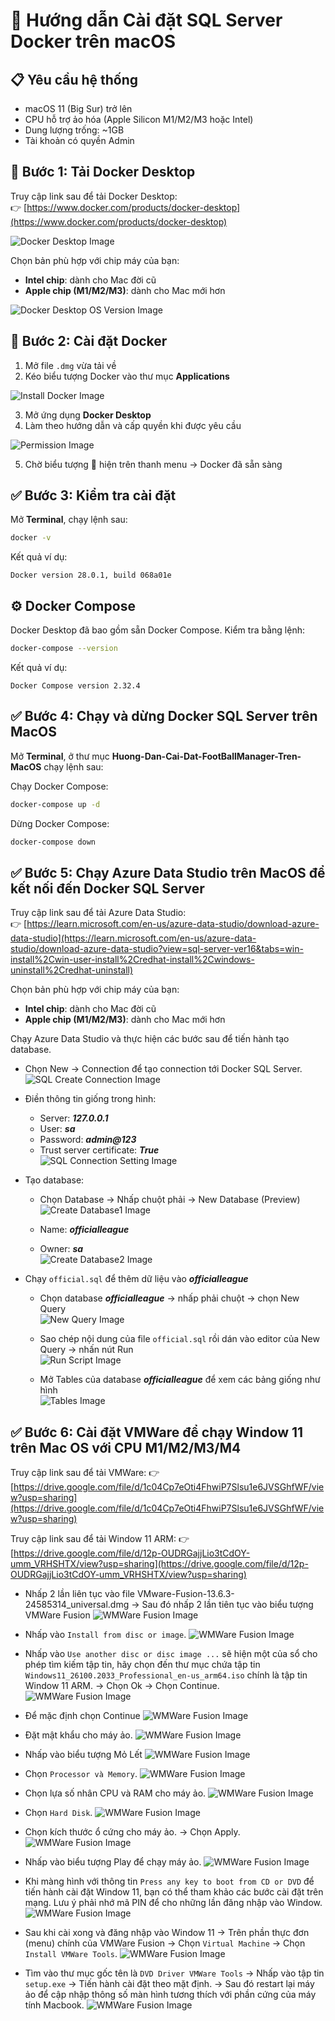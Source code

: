 # 🐳 Hướng dẫn Cài đặt SQL Server Docker trên macOS

## 📋 Yêu cầu hệ thống
- macOS 11 (Big Sur) trở lên
- CPU hỗ trợ ảo hóa (Apple Silicon M1/M2/M3 hoặc Intel)
- Dung lượng trống: ~1GB
- Tài khoản có quyền Admin

## 🔽 Bước 1: Tải Docker Desktop

Truy cập link sau để tải Docker Desktop:  
👉 [https://www.docker.com/products/docker-desktop](https://www.docker.com/products/docker-desktop)

![Docker Desktop Image](Images/Docker-Desktop.png)

Chọn bản phù hợp với chip máy của bạn:
- **Intel chip**: dành cho Mac đời cũ
- **Apple chip (M1/M2/M3)**: dành cho Mac mới hơn

![Docker Desktop OS Version Image](Images/OS-Version.png)

## 🧱 Bước 2: Cài đặt Docker

1. Mở file `.dmg` vừa tải về  
2. Kéo biểu tượng Docker vào thư mục **Applications**

![Install Docker Image](Images/Install-Docker.png)

3. Mở ứng dụng **Docker Desktop**  
4. Làm theo hướng dẫn và cấp quyền khi được yêu cầu

![Permission Image](Images/Permission.png)

5. Chờ biểu tượng 🐳 hiện trên thanh menu → Docker đã sẵn sàng

## ✅ Bước 3: Kiểm tra cài đặt

Mở **Terminal**, chạy lệnh sau:

```bash
docker -v
```

Kết quả ví dụ:
```
Docker version 28.0.1, build 068a01e
```

## ⚙️ Docker Compose

Docker Desktop đã bao gồm sẵn Docker Compose. Kiểm tra bằng lệnh:

```bash
docker-compose --version
```

Kết quả ví dụ:
```
Docker Compose version 2.32.4
```

## ✅ Bước 4: Chạy và dừng Docker SQL Server trên MacOS

Mở **Terminal**, ở thư mục **Huong-Dan-Cai-Dat-FootBallManager-Tren-MacOS** chạy lệnh sau:

Chạy Docker Compose:
```bash
docker-compose up -d
```

Dừng Docker Compose:
```bash
docker-compose down
```

## ✅ Bước 5: Chạy Azure Data Studio trên MacOS để kết nối đến Docker SQL Server

Truy cập link sau để tải Azure Data Studio:  
👉 [https://learn.microsoft.com/en-us/azure-data-studio/download-azure-data-studio](https://learn.microsoft.com/en-us/azure-data-studio/download-azure-data-studio?view=sql-server-ver16&tabs=win-install%2Cwin-user-install%2Credhat-install%2Cwindows-uninstall%2Credhat-uninstall)

Chọn bản phù hợp với chip máy của bạn:
- **Intel chip**: dành cho Mac đời cũ
- **Apple chip (M1/M2/M3)**: dành cho Mac mới hơn

Chạy Azure Data Studio và thực hiện các bước sau để tiến hành tạo database.

- Chọn New -> Connection để tạo connection tới Docker SQL Server.  
![SQL Create Connection Image](Images/Create-Connection.png)

- Điền thông tin giống trong hình:  
  + Server: ***127.0.0.1***  
  + User: ***sa***  
  + Password: ***admin@123***  
  + Trust server certificate: ***True***  
![SQL Connection Setting Image](Images/Connection-Setting.png)

- Tạo database:  
  + Chọn Database -> Nhấp chuột phải -> New Database (Preview)  
![Create Database1 Image](Images/Create-Database1.png)

  + Name: ***officialleague***  
  + Owner: ***sa***  
![Create Database2 Image](Images/Create-Database2.png)

- Chạy `official.sql` để thêm dữ liệu vào ***officialleague***

  + Chọn database ***officialleague*** -> nhấp phải chuột -> chọn New Query  
![New Query Image](Images/New-Query.png)

  + Sao chép nội dung của file `official.sql` rồi dán vào editor của New Query -> nhấn nút Run  
![Run Script Image](Images/Run-Script.png)

  + Mở Tables của database ***officialleague*** để xem các bảng giống như hình  
![Tables Image](Images/Tables.png)

## ✅ Bước 6: Cài đặt VMWare để chạy Window 11 trên Mac OS với CPU M1/M2/M3/M4

Truy cập link sau để tải VMWare:
👉 [https://drive.google.com/file/d/1c04Cp7eOti4FhwiP7Slsu1e6JVSGhfWF/view?usp=sharing](https://drive.google.com/file/d/1c04Cp7eOti4FhwiP7Slsu1e6JVSGhfWF/view?usp=sharing)

Truy cập link sau để tải Window 11 ARM:
👉 [https://drive.google.com/file/d/12p-OUDRGajjLio3tCdOY-umm_VRHSHTX/view?usp=sharing](https://drive.google.com/file/d/12p-OUDRGajjLio3tCdOY-umm_VRHSHTX/view?usp=sharing)

- Nhấp 2 lần liên tục vào file VMware-Fusion-13.6.3-24585314_universal.dmg -> Sau đó nhấp 2 lần tiên tục vào biểu tượng VMWare Fusion
![WMWare Fusion Image](VMWare-img/Step1.png)

- Nhấp vào `Install from disc or image`.
![WMWare Fusion Image](VMWare-img/Step2.png)

- Nhấp vào `Use another disc or disc image ...` sẽ hiện một của sổ cho phép tìm kiếm tập tin, hãy chọn đến thư mục chứa tập tin `Windows11_26100.2033_Professional_en-us_arm64.iso` chính là tập tin Window 11 ARM. -> Chọn Ok -> Chọn Continue.
![WMWare Fusion Image](VMWare-img/Step3.png)

- Để mặc định chọn Continue
![WMWare Fusion Image](VMWare-img/Step4.png)

- Đặt mật khẩu cho máy ảo.
![WMWare Fusion Image](VMWare-img/Step5.png)


- Nhấp vào biểu tượng Mỏ Lết
![WMWare Fusion Image](VMWare-img/Step5-2.png)

- Chọn `Processor và Memory`.
![WMWare Fusion Image](VMWare-img/Step6.png)

- Chọn lựa số nhân CPU và RAM cho máy ảo.
![WMWare Fusion Image](VMWare-img/Step7.png)

- Chọn `Hard Disk`.
![WMWare Fusion Image](VMWare-img/Step8.png)

- Chọn kích thước ổ cứng cho máy ảo. -> Chọn Apply.
![WMWare Fusion Image](VMWare-img/Step9.png)

- Nhấp vào biểu tượng Play để chạy máy ảo.
![WMWare Fusion Image](VMWare-img/Run-Virtual-Machine.png)

- Khi màng hình với thông tin `Press any key to boot from CD or DVD` để tiến hành cài đặt Window 11, bạn có thể tham khảo các bước cài đặt trên mạng. Lưu ý phải nhớ mã PIN để cho những lần đăng nhập vào Window.
![WMWare Fusion Image](VMWare-img/Loading.png)

- Sau khi cài xong và đăng nhập vào Window 11 -> Trên phần thực đơn (menu) chính của VMWare Fusion -> Chọn `Virtual Machine` -> Chọn `Install VMWare Tools`.
![WMWare Fusion Image](VMWare-img/Screen1.png)

- Tìm vào thư mục gốc tên là `DVD Driver VMWare Tools` -> Nhấp vào tập tin `setup.exe` -> Tiến hành cài đặt theo mặt định. -> Sau đó restart lại máy ảo để cập nhập thông số màn hình tương thích với phần cứng của máy tính Macbook.
![WMWare Fusion Image](VMWare-img/Screen2.png)